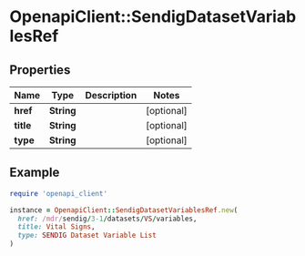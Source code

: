 # OpenapiClient::SendigDatasetVariablesRef

## Properties

| Name | Type | Description | Notes |
| ---- | ---- | ----------- | ----- |
| **href** | **String** |  | [optional] |
| **title** | **String** |  | [optional] |
| **type** | **String** |  | [optional] |

## Example

```ruby
require 'openapi_client'

instance = OpenapiClient::SendigDatasetVariablesRef.new(
  href: /mdr/sendig/3-1/datasets/VS/variables,
  title: Vital Signs,
  type: SENDIG Dataset Variable List
)
```

